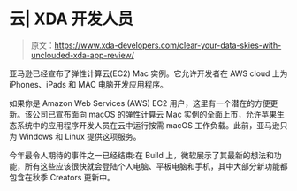 # 云| XDA 开发人员

> 原文：<https://www.xda-developers.com/clear-your-data-skies-with-unclouded-xda-app-review/>

[](/amazon-ec2-macos-instance-apple/)

亚马逊已经宣布了弹性计算云(EC2) Mac 实例。它允许开发者在 AWS cloud 上为 iPhones、iPads 和 MAC 电脑开发应用程序。

如果你是 Amazon Web Services (AWS) EC2 用户，这里有一个潜在的方便更新。该公司已宣布面向 macOS 的弹性计算云 Mac 实例的全面上市，允许苹果生态系统中的应用程序开发人员在云中运行按需 macOS 工作负载。此前，亚马逊只为 Windows 和 Linux 提供这项服务。

[](/microsoft-announces-important-features-at-build-2017/)

今年最令人期待的事件之一已经结束:在 Build 上，微软展示了其最新的想法和功能，所有这些应该很快就会登陆个人电脑、平板电脑和手机，其中大部分新功能都包含在秋季 Creators 更新中。